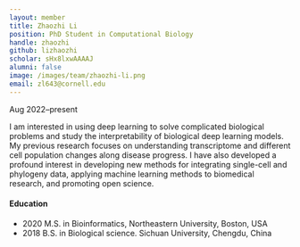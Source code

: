```yaml
---
layout: member
title: Zhaozhi Li
position: PhD Student in Computational Biology
handle: zhaozhi
github: lizhaozhi
scholar: sHx8lxwAAAAJ
alumni: false
image: /images/team/zhaozhi-li.png
email: zl643@cornell.edu
---
```

Aug 2022–present

I am interested in using deep learning to solve complicated biological problems and study the interpretability of biological deep learning models.  My previous research focuses on understanding transcriptome and different cell population changes along disease progress. I have also developed a profound interest in developing new methods for integrating single-cell and phylogeny data, applying machine learning methods to biomedical research, and promoting open science. 

#### Education 
* 2020 M.S. in Bioinformatics, Northeastern University, Boston, USA
* 2018 B.S. in Biological science. Sichuan University, Chengdu, China
